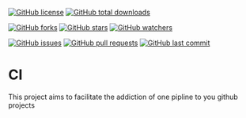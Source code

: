[![GitHub license](https://img.shields.io/github/license/Vortex5Root/CI.svg)](https://github.com/Vortex5Root/CI/blob/main/LICENSE)
[![GitHub total downloads](https://img.shields.io/github/downloads/Vortex5Root/CI/total.svg)](https://github.com/Vortex5Root/CI/releases)

[![GitHub forks](https://img.shields.io/github/forks/Vortex5Root/CI.svg)](https://github.com/Vortex5Root/CI/network)
[![GitHub stars](https://img.shields.io/github/stars/Vortex5Root/CI.svg)](https://github.com/Vortex5Root/CI/stargazers)
[![GitHub watchers](https://img.shields.io/github/watchers/Vortex5Root/CI.svg)](https://github.com/Vortex5Root/CI/watchers)

[![GitHub issues](https://img.shields.io/github/issues/Vortex5Root/CI.svg)](https://github.com/Vortex5Root/CI/issues)
[![GitHub pull requests](https://img.shields.io/github/issues-pr/Vortex5Root/CI.svg)](https://github.com/Vortex5Root/CI/pulls)
[![GitHub last commit](https://img.shields.io/github/last-commit/Vortex5Root/CI.svg)](https://github.com/Vortex5Root/CI/commits/master)


# CI
This project aims to facilitate the addiction of one pipline to you github projects
